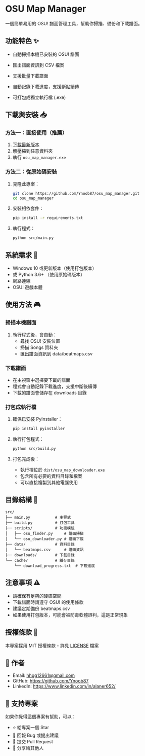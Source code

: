 # OSU Map Manager


一個簡單易用的 OSU! 譜面管理工具，幫助你掃描、備份和下載譜面。

## 功能特色 ✨

- 自動掃描本機已安裝的 OSU! 譜面

- 匯出譜面資訊到 CSV 檔案
- 支援批量下載譜面
- 自動記錄下載進度，支援斷點續傳
- 可打包成獨立執行檔 (.exe)

## 下載與安裝 📥

### 方法一：直接使用（推薦）

1. [下載最新版本](https://github.com/Ynoob87/osu_map_manager/releases)
2. 解壓縮到任意資料夾
3. 執行 `osu_map_manager.exe`

### 方法二：從原始碼安裝

1. 克隆此專案：

   ```bash
   git clone https://github.com/Ynoob87/osu_map_manager.git
   cd osu_map_manager
   ```

2. 安裝相依套件：

   ```bash
   pip install -r requirements.txt
   ```

3. 執行程式：
   ```bash
   python src/main.py
   ```

## 系統需求 🔧

- Windows 10 或更新版本（使用打包版本）
- 或 Python 3.6+ （使用原始碼版本）
- 網路連線
- OSU! 遊戲本體

## 使用方法 🎮

### 掃描本機譜面

1. 執行程式後，會自動：
   - 尋找 OSU! 安裝位置
   - 掃描 Songs 資料夾
   - 匯出譜面資訊到 data/beatmaps.csv

### 下載譜面

- 在主視窗中選擇要下載的譜面
- 程式會自動記錄下載進度，支援中斷後續傳
- 下載的譜面會儲存在 downloads 目錄

### 打包成執行檔

1. 確保已安裝 PyInstaller：

   ```bash
   pip install pyinstaller
   ```

2. 執行打包程式：

   ```bash
   python src/build.py
   ```

3. 打包完成後：
   - 執行檔位於 `dist/osu_map_downloader.exe`
   - 包含所有必要的資料目錄和檔案
   - 可以直接複製到其他電腦使用

## 目錄結構 📁

```
src/
├── main.py           # 主程式
├── build.py          # 打包工具
├── scripts/          # 功能模組
│   ├── osu_finder.py     # 譜面掃描
│   └── osu_downloader.py # 譜面下載
├── data/             # 資料目錄
│   └── beatmaps.csv      # 譜面資訊
├── downloads/        # 下載目錄
└── cache/            # 緩存目錄
    └── download_progress.txt  # 下載進度
```

## 注意事項 ⚠️

- 請確保有足夠的硬碟空間
- 下載譜面時請遵守 OSU! 的使用條款
- 建議定期備份 beatmaps.csv
- 如果使用打包版本，可能會被防毒軟體誤判，這是正常現象

## 授權條款 📜

本專案採用 MIT 授權條款 - 詳見 [LICENSE](LICENSE) 檔案

## 👤 作者

- Email: hhgg12661@gmail.com
- GitHub: https://github.com/Ynoob87
- LinkedIn: https://www.linkedin.com/in/alaner652/

## 💖 支持專案

如果你覺得這個專案有幫助，可以：

- ⭐ 給專案一個 Star
- 🐛 回報 Bug 或提出建議
- 🔀 提交 Pull Request
- 📢 分享給其他人
